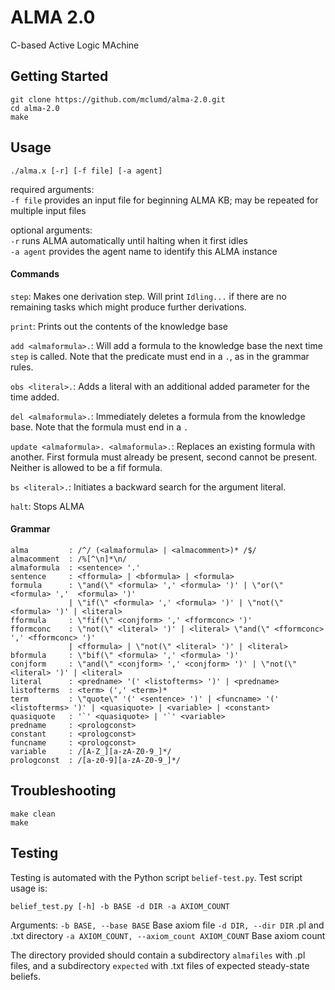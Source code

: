# ALMA 2.0
C-based Active Logic MAchine

## Getting Started
```
git clone https://github.com/mclumd/alma-2.0.git
cd alma-2.0
make
```

## Usage
```
./alma.x [-r] [-f file] [-a agent]
```

required arguments:  
  `-f file`   provides an input file for beginning ALMA KB; may be repeated for multiple input files

optional arguments:  
  `-r`        runs ALMA automatically until halting when it first idles  
  `-a agent`  provides the agent name to identify this ALMA instance

#### Commands
`step`: Makes one derivation step. Will print `Idling...` if there are no remaining tasks which might produce further derivations.

`print`: Prints out the contents of the knowledge base

`add <almaformula>.`: Will add a formula to the knowledge base the next time `step` is called. Note that the predicate must end in a `.`, as in the grammar rules.

`obs <literal>.`: Adds a literal with an additional added parameter for the time added.

`del <almaformula>.`: Immediately deletes a formula from the knowledge base. Note that the formula must end in a `.`

`update <almaformula>. <almaformula>.`: Replaces an existing formula with another. First formula must already be present, second cannot be present. Neither is allowed to be a fif formula.

`bs <literal>.`: Initiates a backward search for the argument literal.

`halt`: Stops ALMA

#### Grammar
```
alma         : /^/ (<almaformula> | <almacomment>)* /$/         
almacomment  : /%[^\n]*\n/
almaformula  : <sentence> '.'
sentence     : <fformula> | <bformula> | <formula>
formula      : \"and(\" <formula> ',' <formula> ')' | \"or(\" <formula> ','  <formula> ')'
             | \"if(\" <formula> ',' <formula> ')' | \"not(\" <formula> ')' | <literal>
fformula     : \"fif(\" <conjform> ',' <fformconc> ')'
fformconc    : \"not(\" <literal> ')' | <literal> \"and(\" <fformconc> ',' <fformconc> ')'
             | <fformula> | \"not(\" <literal> ')' | <literal>
bformula     : \"bif(\" <formula> ',' <formula> ')'
conjform     : \"and(\" <conjform> ',' <conjform> ')' | \"not(\" <literal> ')' | <literal>
literal      : <predname> '(' <listofterms> ')' | <predname>
listofterms  : <term> (',' <term>)*
term         : \"quote\" '(' <sentence> ')' | <funcname> '(' <listofterms> ')' | <quasiquote> | <variable> | <constant>
quasiquote   : '`' <quasiquote> | '`' <variable>
predname     : <prologconst>
constant     : <prologconst>
funcname     : <prologconst>
variable     : /[A-Z_][a-zA-Z0-9_]*/
prologconst  : /[a-z0-9][a-zA-Z0-9_]*/
```
## Troubleshooting
```
make clean
make
```

## Testing
Testing is automated with the Python script `belief-test.py`. Test script usage is:
```
belief_test.py [-h] -b BASE -d DIR -a AXIOM_COUNT
```

Arguments:
`-b BASE, --base BASE` Base axiom file
`-d DIR, --dir DIR` .pl and .txt directory
`-a AXIOM_COUNT, --axiom_count AXIOM_COUNT` Base axiom count

The directory provided should contain a subdirectory `almafiles` with .pl files, and a subdirectory `expected` with .txt files of expected steady-state beliefs.
